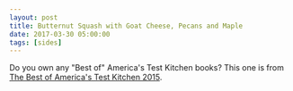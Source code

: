 ```yaml
---
layout: post
title: Butternut Squash with Goat Cheese, Pecans and Maple
date: 2017-03-30 05:00:00
tags: [sides]
---
```


Do you own any "Best of" America's Test Kitchen books?  This one is from [The Best of America's Test Kitchen 2015](http://amzn.to/2on13eN).


<!--more-->

